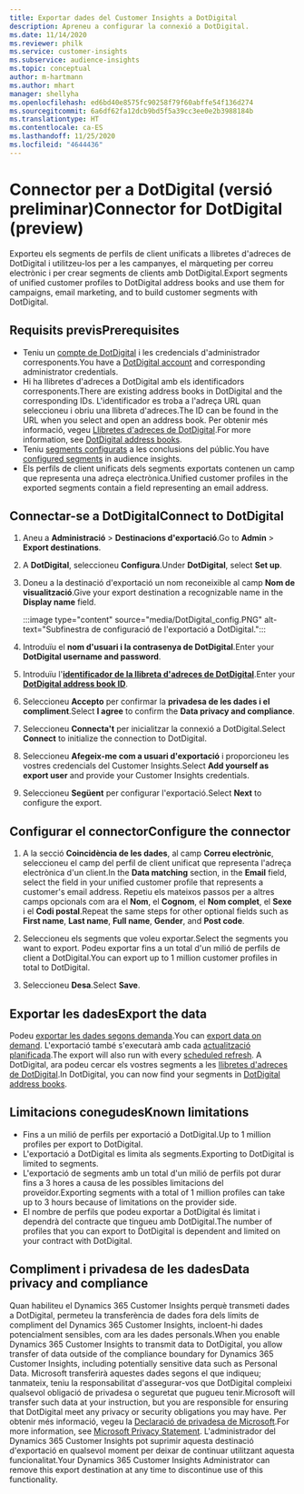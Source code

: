 ```yaml
---
title: Exportar dades del Customer Insights a DotDigital
description: Apreneu a configurar la connexió a DotDigital.
ms.date: 11/14/2020
ms.reviewer: philk
ms.service: customer-insights
ms.subservice: audience-insights
ms.topic: conceptual
author: m-hartmann
ms.author: mhart
manager: shellyha
ms.openlocfilehash: ed6bd40e8575fc90258f79f60abffe54f136d274
ms.sourcegitcommit: 6a6df62fa12dcb9bd5f5a39cc3ee0e2b3988184b
ms.translationtype: HT
ms.contentlocale: ca-ES
ms.lasthandoff: 11/25/2020
ms.locfileid: "4644436"
---
```

# <a name="connector-for-dotdigital-preview"></a><span data-ttu-id="a46d3-103">Connector per a DotDigital (versió preliminar)</span><span class="sxs-lookup"><span data-stu-id="a46d3-103">Connector for DotDigital (preview)</span></span>

<span data-ttu-id="a46d3-104">Exporteu els segments de perfils de client unificats a llibretes d'adreces de DotDigital i utilitzeu-los per a les campanyes, el màrqueting per correu electrònic i per crear segments de clients amb DotDigital.</span><span class="sxs-lookup"><span data-stu-id="a46d3-104">Export segments of unified customer profiles to DotDigital address books and use them for campaigns, email marketing, and to build customer segments with DotDigital.</span></span> 

## <a name="prerequisites"></a><span data-ttu-id="a46d3-105">Requisits previs</span><span class="sxs-lookup"><span data-stu-id="a46d3-105">Prerequisites</span></span>

-   <span data-ttu-id="a46d3-106">Teniu un [compte de DotDigital](https://dotdigital.com/) i les credencials d'administrador corresponents.</span><span class="sxs-lookup"><span data-stu-id="a46d3-106">You have a [DotDigital account](https://dotdigital.com/) and corresponding administrator credentials.</span></span>
-   <span data-ttu-id="a46d3-107">Hi ha llibretes d'adreces a DotDigital amb els identificadors corresponents.</span><span class="sxs-lookup"><span data-stu-id="a46d3-107">There are existing address books in DotDigital and the corresponding IDs.</span></span> <span data-ttu-id="a46d3-108">L'identificador es troba a l'adreça URL quan seleccioneu i obriu una llibreta d'adreces.</span><span class="sxs-lookup"><span data-stu-id="a46d3-108">The ID can be found in the URL when you select and open an address book.</span></span> <span data-ttu-id="a46d3-109">Per obtenir més informació, vegeu [Llibretes d'adreces de DotDigital](https://support.dotdigital.com/hc/articles/212211968-Creating-an-address-book).</span><span class="sxs-lookup"><span data-stu-id="a46d3-109">For more information, see [DotDigital address books](https://support.dotdigital.com/hc/articles/212211968-Creating-an-address-book).</span></span>
-   <span data-ttu-id="a46d3-110">Teniu [segments configurats](segments.md) a les conclusions del públic.</span><span class="sxs-lookup"><span data-stu-id="a46d3-110">You have [configured segments](segments.md) in audience insights.</span></span>
-   <span data-ttu-id="a46d3-111">Els perfils de client unificats dels segments exportats contenen un camp que representa una adreça electrònica.</span><span class="sxs-lookup"><span data-stu-id="a46d3-111">Unified customer profiles in the exported segments contain a field representing an email address.</span></span>

## <a name="connect-to-dotdigital"></a><span data-ttu-id="a46d3-112">Connectar-se a DotDigital</span><span class="sxs-lookup"><span data-stu-id="a46d3-112">Connect to DotDigital</span></span>

1. <span data-ttu-id="a46d3-113">Aneu a **Administració** > **Destinacions d'exportació**.</span><span class="sxs-lookup"><span data-stu-id="a46d3-113">Go to **Admin** > **Export destinations**.</span></span>

1. <span data-ttu-id="a46d3-114">A **DotDigital**, seleccioneu **Configura**.</span><span class="sxs-lookup"><span data-stu-id="a46d3-114">Under **DotDigital**, select **Set up**.</span></span>

1. <span data-ttu-id="a46d3-115">Doneu a la destinació d'exportació un nom reconeixible al camp **Nom de visualització**.</span><span class="sxs-lookup"><span data-stu-id="a46d3-115">Give your export destination a recognizable name in the **Display name** field.</span></span>

   :::image type="content" source="media/DotDigital_config.PNG" alt-text="Subfinestra de configuració de l'exportació a DotDigital.":::

1. <span data-ttu-id="a46d3-117">Introduïu el **nom d'usuari i la contrasenya de DotDigital**.</span><span class="sxs-lookup"><span data-stu-id="a46d3-117">Enter your **DotDigital username and password**.</span></span>

1. <span data-ttu-id="a46d3-118">Introduïu l'**[identificador de la llibreta d'adreces de DotDigital](https://support.dotdigital.com/hc/articles/212211968-Creating-an-address-book)**.</span><span class="sxs-lookup"><span data-stu-id="a46d3-118">Enter your **[DotDigital address book ID](https://support.dotdigital.com/hc/articles/212211968-Creating-an-address-book)**.</span></span>

1. <span data-ttu-id="a46d3-119">Seleccioneu **Accepto** per confirmar la **privadesa de les dades i el compliment**.</span><span class="sxs-lookup"><span data-stu-id="a46d3-119">Select **I agree** to confirm the **Data privacy and compliance**.</span></span>

1. <span data-ttu-id="a46d3-120">Seleccioneu **Connecta't** per inicialitzar la connexió a DotDigital.</span><span class="sxs-lookup"><span data-stu-id="a46d3-120">Select **Connect** to initialize the connection to DotDigital.</span></span>

1. <span data-ttu-id="a46d3-121">Seleccioneu **Afegeix-me com a usuari d'exportació** i proporcioneu les vostres credencials del Customer Insights.</span><span class="sxs-lookup"><span data-stu-id="a46d3-121">Select **Add yourself as export user** and provide your Customer Insights credentials.</span></span>

1. <span data-ttu-id="a46d3-122">Seleccioneu **Següent** per configurar l'exportació.</span><span class="sxs-lookup"><span data-stu-id="a46d3-122">Select **Next** to configure the export.</span></span>

## <a name="configure-the-connector"></a><span data-ttu-id="a46d3-123">Configurar el connector</span><span class="sxs-lookup"><span data-stu-id="a46d3-123">Configure the connector</span></span>

1. <span data-ttu-id="a46d3-124">A la secció **Coincidència de les dades**, al camp **Correu electrònic**, seleccioneu el camp del perfil de client unificat que representa l'adreça electrònica d'un client.</span><span class="sxs-lookup"><span data-stu-id="a46d3-124">In the **Data matching** section, in the **Email** field, select the field in your unified customer profile that represents a customer's email address.</span></span> <span data-ttu-id="a46d3-125">Repetiu els mateixos passos per a altres camps opcionals com ara el **Nom**, el **Cognom**, el **Nom complet**, el **Sexe** i el **Codi postal**.</span><span class="sxs-lookup"><span data-stu-id="a46d3-125">Repeat the same steps for other optional fields such as **First name**, **Last name**, **Full name**, **Gender**, and **Post code**.</span></span>

1. <span data-ttu-id="a46d3-126">Seleccioneu els segments que voleu exportar.</span><span class="sxs-lookup"><span data-stu-id="a46d3-126">Select the segments you want to export.</span></span> <span data-ttu-id="a46d3-127">Podeu exportar fins a un total d'un milió de perfils de client a DotDigital.</span><span class="sxs-lookup"><span data-stu-id="a46d3-127">You can export up to 1 million customer profiles in total to DotDigital.</span></span>

1. <span data-ttu-id="a46d3-128">Seleccioneu **Desa**.</span><span class="sxs-lookup"><span data-stu-id="a46d3-128">Select **Save**.</span></span>

## <a name="export-the-data"></a><span data-ttu-id="a46d3-129">Exportar les dades</span><span class="sxs-lookup"><span data-stu-id="a46d3-129">Export the data</span></span>

<span data-ttu-id="a46d3-130">Podeu [exportar les dades segons demanda](export-destinations.md).</span><span class="sxs-lookup"><span data-stu-id="a46d3-130">You can [export data on demand](export-destinations.md).</span></span> <span data-ttu-id="a46d3-131">L'exportació també s'executarà amb cada [actualització planificada](system.md#schedule-tab).</span><span class="sxs-lookup"><span data-stu-id="a46d3-131">The export will also run with every [scheduled refresh](system.md#schedule-tab).</span></span> <span data-ttu-id="a46d3-132">A DotDigital, ara podeu cercar els vostres segments a les [llibretes d'adreces de DotDigital](https://support.dotdigital.com/hc/articles/212211968-Creating-an-address-book).</span><span class="sxs-lookup"><span data-stu-id="a46d3-132">In DotDigital, you can now find your segments in [DotDigital address books](https://support.dotdigital.com/hc/articles/212211968-Creating-an-address-book).</span></span>

## <a name="known-limitations"></a><span data-ttu-id="a46d3-133">Limitacions conegudes</span><span class="sxs-lookup"><span data-stu-id="a46d3-133">Known limitations</span></span>

- <span data-ttu-id="a46d3-134">Fins a un milió de perfils per exportació a DotDigital.</span><span class="sxs-lookup"><span data-stu-id="a46d3-134">Up to 1 million profiles per export to DotDigital.</span></span>
- <span data-ttu-id="a46d3-135">L'exportació a DotDigital es limita als segments.</span><span class="sxs-lookup"><span data-stu-id="a46d3-135">Exporting to DotDigital is limited to segments.</span></span>
- <span data-ttu-id="a46d3-136">L'exportació de segments amb un total d'un milió de perfils pot durar fins a 3 hores a causa de les possibles limitacions del proveïdor.</span><span class="sxs-lookup"><span data-stu-id="a46d3-136">Exporting segments with a total of 1 million profiles can take up to 3 hours because of limitations on the provider side.</span></span> 
- <span data-ttu-id="a46d3-137">El nombre de perfils que podeu exportar a DotDigital és limitat i dependrà del contracte que tingueu amb DotDigital.</span><span class="sxs-lookup"><span data-stu-id="a46d3-137">The number of profiles that you can export to DotDigital is dependent and limited on your contract with DotDigital.</span></span>

## <a name="data-privacy-and-compliance"></a><span data-ttu-id="a46d3-138">Compliment i privadesa de les dades</span><span class="sxs-lookup"><span data-stu-id="a46d3-138">Data privacy and compliance</span></span>

<span data-ttu-id="a46d3-139">Quan habiliteu el Dynamics 365 Customer Insights perquè transmeti dades a DotDigital, permeteu la transferència de dades fora dels límits de compliment del Dynamics 365 Customer Insights, incloent-hi dades potencialment sensibles, com ara les dades personals.</span><span class="sxs-lookup"><span data-stu-id="a46d3-139">When you enable Dynamics 365 Customer Insights to transmit data to DotDigital, you allow transfer of data outside of the compliance boundary for Dynamics 365 Customer Insights, including potentially sensitive data such as Personal Data.</span></span> <span data-ttu-id="a46d3-140">Microsoft transferirà aquestes dades segons el que indiqueu; tanmateix, teniu la responsabilitat d'assegurar-vos que DotDigital compleixi qualsevol obligació de privadesa o seguretat que pugueu tenir.</span><span class="sxs-lookup"><span data-stu-id="a46d3-140">Microsoft will transfer such data at your instruction, but you are responsible for ensuring that DotDigital meet any privacy or security obligations you may have.</span></span> <span data-ttu-id="a46d3-141">Per obtenir més informació, vegeu la [Declaració de privadesa de Microsoft](https://go.microsoft.com/fwlink/?linkid=396732).</span><span class="sxs-lookup"><span data-stu-id="a46d3-141">For more information, see [Microsoft Privacy Statement](https://go.microsoft.com/fwlink/?linkid=396732).</span></span>
<span data-ttu-id="a46d3-142">L'administrador del Dynamics 365 Customer Insights pot suprimir aquesta destinació d'exportació en qualsevol moment per deixar de continuar utilitzant aquesta funcionalitat.</span><span class="sxs-lookup"><span data-stu-id="a46d3-142">Your Dynamics 365 Customer Insights Administrator can remove this export destination at any time to discontinue use of this functionality.</span></span>
